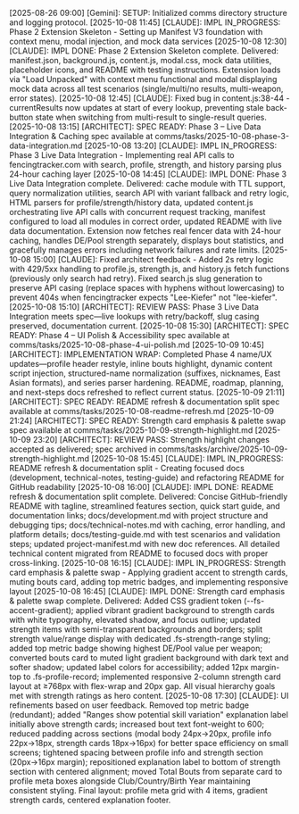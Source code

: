 [2025-08-26 09:00] [Gemini]: SETUP: Initialized comms directory structure and logging protocol.
[2025-10-08 11:45] [CLAUDE]: IMPL IN_PROGRESS: Phase 2 Extension Skeleton - Setting up Manifest V3 foundation with context menu, modal injection, and mock data services
[2025-10-08 12:30] [CLAUDE]: IMPL DONE: Phase 2 Extension Skeleton complete. Delivered: manifest.json, background.js, content.js, modal.css, mock data utilities, placeholder icons, and README with testing instructions. Extension loads via "Load Unpacked" with context menu functional and modal displaying mock data across all test scenarios (single/multi/no results, multi-weapon, error states).
[2025-10-08 12:45] [CLAUDE]: Fixed bug in content.js:38-44 - currentResults now updates at start of every lookup, preventing stale back-button state when switching from multi-result to single-result queries.
[2025-10-08 13:15] [ARCHITECT]: SPEC READY: Phase 3 – Live Data Integration & Caching spec available at comms/tasks/2025-10-08-phase-3-data-integration.md
[2025-10-08 13:20] [CLAUDE]: IMPL IN_PROGRESS: Phase 3 Live Data Integration - Implementing real API calls to fencingtracker.com with search, profile, strength, and history parsing plus 24-hour caching layer
[2025-10-08 14:45] [CLAUDE]: IMPL DONE: Phase 3 Live Data Integration complete. Delivered: cache module with TTL support, query normalization utilities, search API with variant fallback and retry logic, HTML parsers for profile/strength/history data, updated content.js orchestrating live API calls with concurrent request tracking, manifest configured to load all modules in correct order, updated README with live data documentation. Extension now fetches real fencer data with 24-hour caching, handles DE/Pool strength separately, displays bout statistics, and gracefully manages errors including network failures and rate limits.
[2025-10-08 15:00] [CLAUDE]: Fixed architect feedback - Added 2s retry logic with 429/5xx handling to profile.js, strength.js, and history.js fetch functions (previously only search had retry). Fixed search.js slug generation to preserve API casing (replace spaces with hyphens without lowercasing) to prevent 404s when fencingtracker expects "Lee-Kiefer" not "lee-kiefer".
[2025-10-08 15:10] [ARCHITECT]: REVIEW PASS: Phase 3 Live Data Integration meets spec—live lookups with retry/backoff, slug casing preserved, documentation current.
[2025-10-08 15:30] [ARCHITECT]: SPEC READY: Phase 4 – UI Polish & Accessibility spec available at comms/tasks/2025-10-08-phase-4-ui-polish.md
[2025-10-09 10:45] [ARCHITECT]: IMPLEMENTATION WRAP: Completed Phase 4 name/UX updates—profile header restyle, inline bouts highlight, dynamic content script injection, structured-name normalization (suffixes, nicknames, East Asian formats), and series parser hardening. README, roadmap, planning, and next-steps docs refreshed to reflect current status.
[2025-10-09 21:11] [ARCHITECT]: SPEC READY: README refresh & documentation split spec available at comms/tasks/2025-10-08-readme-refresh.md
[2025-10-09 21:24] [ARCHITECT]: SPEC READY: Strength card emphasis & palette swap spec available at comms/tasks/2025-10-09-strength-highlight.md
[2025-10-09 23:20] [ARCHITECT]: REVIEW PASS: Strength highlight changes accepted as delivered; spec archived in comms/tasks/archive/2025-10-09-strength-highlight.md
[2025-10-08 15:45] [CLAUDE]: IMPL IN_PROGRESS: README refresh & documentation split - Creating focused docs (development, technical-notes, testing-guide) and refactoring README for GitHub readability
[2025-10-08 16:00] [CLAUDE]: IMPL DONE: README refresh & documentation split complete. Delivered: Concise GitHub-friendly README with tagline, streamlined features section, quick start guide, and documentation links; docs/development.md with project structure and debugging tips; docs/technical-notes.md with caching, error handling, and platform details; docs/testing-guide.md with test scenarios and validation steps; updated project-manifest.md with new doc references. All detailed technical content migrated from README to focused docs with proper cross-linking.
[2025-10-08 16:15] [CLAUDE]: IMPL IN_PROGRESS: Strength card emphasis & palette swap - Applying gradient accent to strength cards, muting bouts card, adding top metric badges, and implementing responsive layout
[2025-10-08 16:45] [CLAUDE]: IMPL DONE: Strength card emphasis & palette swap complete. Delivered: Added CSS gradient token (--fs-accent-gradient); applied vibrant gradient background to strength cards with white typography, elevated shadow, and focus outline; updated strength items with semi-transparent backgrounds and borders; split strength value/range display with dedicated .fs-strength-range styling; added top metric badge showing highest DE/Pool value per weapon; converted bouts card to muted light gradient background with dark text and softer shadow; updated label colors for accessibility; added 12px margin-top to .fs-profile-record; implemented responsive 2-column strength card layout at ≥768px with flex-wrap and 20px gap. All visual hierarchy goals met with strength ratings as hero content.
[2025-10-08 17:30] [CLAUDE]: UI refinements based on user feedback. Removed top metric badge (redundant); added "Ranges show potential skill variation" explanation label initially above strength cards; increased bout text font-weight to 600; reduced padding across sections (modal body 24px→20px, profile info 22px→18px, strength cards 18px→16px) for better space efficiency on small screens; tightened spacing between profile info and strength section (20px→16px margin); repositioned explanation label to bottom of strength section with centered alignment; moved Total Bouts from separate card to profile meta boxes alongside Club/Country/Birth Year maintaining consistent styling. Final layout: profile meta grid with 4 items, gradient strength cards, centered explanation footer.
